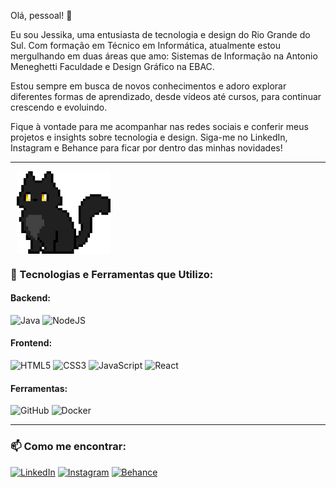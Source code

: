 Olá, pessoal! 👋

Eu sou Jessika, uma entusiasta de tecnologia e design do Rio Grande do Sul. Com formação em Técnico em Informática, atualmente estou mergulhando em duas áreas que amo: Sistemas de Informação na Antonio Meneghetti Faculdade e Design Gráfico na EBAC.

Estou sempre em busca de novos conhecimentos e adoro explorar diferentes formas de aprendizado, desde vídeos até cursos, para continuar crescendo e evoluindo. 

Fique à vontade para me acompanhar nas redes sociais e conferir meus projetos e insights sobre tecnologia e design. Siga-me no LinkedIn, Instagram e Behance para ficar por dentro das minhas novidades!

---

<div style="display: flex; align-items: center;">
  <p style="margin-right: 10px;"></p>
  <img src="imagens/dg8idr3-46121b2a-2beb-4f64-9caa-0d046f39eac0.gif" alt="Descrição do GIF" style="width: 150px; height: auto;">
</div>

### 🚀 Tecnologias e Ferramentas que Utilizo:

#### Backend:
![Java](https://img.shields.io/badge/Java-%23ED8B00.svg?style=for-the-badge&logo=java&logoColor=white)
![NodeJS](https://img.shields.io/badge/Node.js-%23339933.svg?style=for-the-badge&logo=nodedotjs&logoColor=white)

#### Frontend:
![HTML5](https://img.shields.io/badge/HTML5-%23E34F26.svg?style=for-the-badge&logo=html5&logoColor=white)
![CSS3](https://img.shields.io/badge/CSS3-%231572B6.svg?style=for-the-badge&logo=css3&logoColor=white)
![JavaScript](https://img.shields.io/badge/JavaScript-%23F7DF1E.svg?style=for-the-badge&logo=javascript&logoColor=black)
![React](https://img.shields.io/badge/React-%2361DAFB.svg?style=for-the-badge&logo=react&logoColor=black)

#### Ferramentas:
![GitHub](https://img.shields.io/badge/GitHub-%23181717.svg?style=for-the-badge&logo=github&logoColor=white)
![Docker](https://img.shields.io/badge/Docker-%230db7ed.svg?style=for-the-badge&logo=docker&logoColor=white)

---

### 📫 Como me encontrar:
[![LinkedIn](https://img.shields.io/badge/LinkedIn-%230077B5.svg?style=for-the-badge&logo=linkedin&logoColor=white)](https://www.linkedin.com/in/jessikacatharinajardimrodrigues/)
[![Instagram](https://img.shields.io/badge/Instagram-%23E4405F.svg?style=for-the-badge&logo=instagram&logoColor=white)](https://www.instagram.com/jessika.cjr/?igsh=MW4wYWJsa2N0dnphZQ%3D%3D&utm_source=qr)
[![Behance](https://img.shields.io/badge/Behance-%23191919.svg?style=for-the-badge&logo=behance&logoColor=white)](https://www.behance.net/jessikajess)

